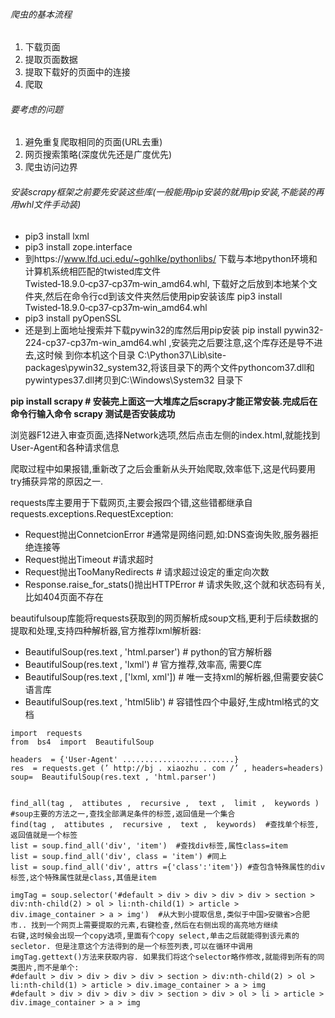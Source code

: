 ###### 爬虫的基本流程
1. 下载页面
2. 提取页面数据
3. 提取下载好的页面中的连接
4. 爬取
###### 要考虑的问题
1. 避免重复爬取相同的页面(URL去重)
2. 网页搜索策略(深度优先还是广度优先)
3. 爬虫访问边界

###### 安装scrapy框架之前要先安装这些库(一般能用pip安装的就用pip安装,不能装的再用whl文件手动装)
- pip3 install lxml
- pip3 install zope.interface
- 到https://www.lfd.uci.edu/~gohlke/pythonlibs/ 下载与本地python环境和计算机系统相匹配的twisted库文件Twisted‑18.9.0‑cp37‑cp37m‑win_amd64.whl,
下载好之后放到本地某个文件夹,然后在命令行cd到该文件夹然后使用pip安装该库 pip3 install Twisted‑18.9.0‑cp37‑cp37m‑win_amd64.whl
- pip3 install pyOpenSSL
- 还是到上面地址搜索并下载pywin32的库然后用pip安装 pip install pywin32-224-cp37-cp37m-win_amd64.whl ,安装完之后要注意,这个库存还是导不进去,这时候
到你本机这个目录 C:\Python37\Lib\site-packages\pywin32_system32,将该目录下的两个文件pythoncom37.dll和pywintypes37.dll拷贝到C:\Windows\System32
目录下

__pip install scrapy # 安装完上面这一大堆库之后scrapy才能正常安装.完成后在命令行输入命令 scrapy 测试是否安装成功__

浏览器F12进入审查页面,选择Network选项,然后点击左侧的index.html,就能找到User-Agent和各种请求信息

爬取过程中如果报错,重新改了之后会重新从头开始爬取,效率低下,这是代码要用try捕获异常的原因之一. 

requests库主要用于下载网页,主要会报四个错,这些错都继承自requests.exceptions.RequestException:
  - Request抛出ConnetcionError  #通常是网络问题,如:DNS查询失败,服务器拒绝连接等
  - Request抛出Timeout  #请求超时
  - Request抛出TooManyRedirects # 请求超过设定的重定向次数
  - Response.raise_for_stats()抛出HTTPError # 请求失败,这个就和状态码有关,比如404页面不存在

beautifulsoup库能将requests获取到的网页解析成soup文档,更利于后续数据的提取和处理,支持四种解析器,官方推荐lxml解析器:
  - BeautifulSoup(res.text , 'html.parser')  # python的官方解析器
  - BeautifulSoup(res.text , 'lxml')         # 官方推荐,效率高, 需要C库
  - BeautifulSoup(res.text , ['lxml, xml'])  # 唯一支持xml的解析器,但需要安装C语言库
  - BeautifulSoup(res.text , 'html5lib')     # 容错性四个中最好,生成html格式的文档
  
```
import  requests
from  bs4  import  BeautifulSoup

headers  = {'User-Agent' .........................}
res  = requests.get (’ http://bj . xiaozhu . com /’ , headers=headers)
soup=  BeautifulSoup(res.text , 'html.parser')


find_all(tag ,  attibutes ,  recursive ,  text ,  limit ,  keywords ) #soup主要的方法之一,查找全部满足条件的标签,返回值是一个集合
find(tag ,  attibutes ,  recursive ,  text ,  keywords)  #查找单个标签,返回值就是一个标签
list = soup.find_all('div', 'item')  #查找div标签,属性class=item
list = soup.find_all('div', class = 'item') #同上
list = soup.find_all('div', attrs ={'class':'item'}) #查包含特殊属性的div标签,这个特殊属性就是class,其值是item

imgTag = soup.selector('#default > div > div > div > div > section > div:nth-child(2) > ol > li:nth-child(1) > article > 
div.image_container > a > img')  #从大到小提取信息,类似于中国>安徽省>合肥市.. 找到一个网页上需要提取的元素,右键检查,然后在右侧出现的高亮地方继续
右键,这时候会出现一个copy选项,里面有个copy select,单击之后就能得到该元素的secletor. 但是注意这个方法得到的是一个标签列表,可以在循环中调用 
imgTag.gettext()方法来获取内容. 如果我们将这个selector略作修改,就能得到所有的同类图片,而不是单个:
#default > div > div > div > div > section > div:nth-child(2) > ol > li:nth-child(1) > article > div.image_container > a > img
#default > div > div > div > div > section > div > ol > li > article > div.image_container > a > img
```
